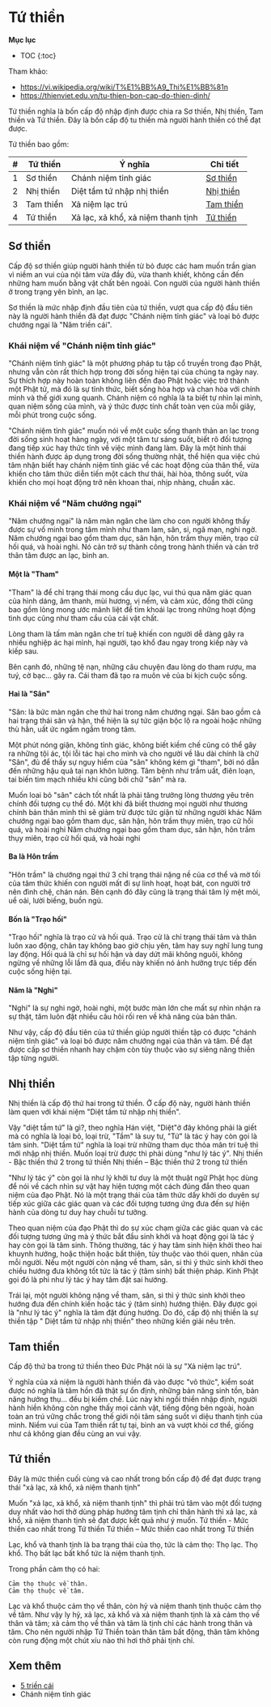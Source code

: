 # Tứ thiền

**Mục lục**

- TOC
{:toc}

Tham khảo:

- <https://vi.wikipedia.org/wiki/T%E1%BB%A9_Thi%E1%BB%81n>
- <https://thienviet.edu.vn/tu-thien-bon-cap-do-thien-dinh/>

Tứ thiền nghĩa là bốn cấp độ nhập định được chia ra Sơ thiền, Nhị thiền, Tam thiền và Tứ thiền. Đây là bốn cấp độ tu thiền mà người hành thiền có thể đạt được.

Tứ thiền bao gồm:

| # | Tứ thiền  | Ý nghĩa                            | Chi tiết                |
|---|-----------|------------------------------------|-------------------------|
| 1 | Sơ thiền  | Chánh niệm tỉnh giác               | [Sơ thiền](#sơ-thiền)   |
| 2 | Nhị thiền | Diệt tầm tứ nhập nhị thiền         | [Nhị thiền](#nhị-thiền) |
| 3 | Tam thiền | Xả niệm lạc trú                    | [Tam thiền](#tam-thiền) |
| 4 | Tứ thiền  | Xả lạc, xả khổ, xả niệm thanh tịnh | [Tứ thiền](#tứ-thiền)   |

## Sơ thiền

Cấp độ sơ thiền giúp người hành thiền từ bỏ được các ham muốn trần gian vì niềm an vui của nội tâm vừa đầy đủ, vừa thanh khiết, không cần đến những ham muốn bằng vật chất bên ngoài. Con người của người hành thiền ở trong trạng yên bình, an lạc.

Sơ thiền là mức nhập định đầu tiên của tứ thiền, vượt qua cấp độ đầu tiên này là người hành thiền đã đạt được "Chánh niệm tỉnh giác" và loại bỏ được chướng ngại là "Năm triền cái".

### Khái niệm về "Chánh niệm tỉnh giác"

"Chánh niệm tỉnh giác" là một phương pháp tu tập cổ truyền trong đạo Phật, nhưng vẫn còn rất thích hợp trong đời sống hiện tại của chúng ta ngày nay. Sự thích hợp này hoàn toàn không liên đến đạo Phật hoặc việc trở thành một Phật tử, mà đó là sự tỉnh thức, biết sống hòa hợp và chan hòa với chính mình và thế giới xung quanh. Chánh niệm có nghĩa là ta biết tự nhìn lại mình, quan niệm sống của mình, và ý thức được tính chất toàn vẹn của mỗi giây, mỗi phút trong cuộc sống.

"Chánh niệm tỉnh giác" muốn nói về một cuộc sống thanh thản an lạc trong đời sống sinh hoạt hàng ngày, với một tâm tư sáng suốt, biết rõ đối tượng đang tiếp xúc hay thức tỉnh về việc mình đang làm. Đây là một hình thái thiền hành được áp dụng trong đời sống thường nhật, thể hiện qua việc chú tâm nhận biết hay chánh niệm tỉnh giác về các hoạt động của thân thể, vừa khiến cho tâm thức diễn tiến một cách thư thái, hài hòa, thông suốt, vừa khiến cho mọi hoạt động trở nên khoan thai, nhịp nhàng, chuẩn xác.

### Khái niệm về "Năm chướng ngại"

"Năm chướng ngại" là năm màn ngăn che làm cho con người không thấy được sự vố minh trong tâm mình như tham lam, sân, si, ngã mạn, nghi ngờ. Năm chướng ngại bao gồm tham dục, sân hận, hôn trầm thụy miên, trạo cử hối quá, và hoài nghi. Nó cản trở sự thành công trong hành thiền và cản trở thân tâm được an lạc, bình an.

#### Một là "Tham"

"Tham" là để chỉ trạng thái mong cầu dục lạc, vui thú qua năm giác quan của hình dáng, âm thanh, mùi hương, vị nếm, và cảm xúc, đồng thời cũng bao gồm lòng mong ước mãnh liệt để tìm khoái lạc trong những hoạt động tình dục cũng như tham cầu của cải vật chất.

Lòng tham là tấm màn ngăn che trí tuệ khiến con người dễ dàng gây ra nhiều nghiệp ác hại mình, hại người, tạo khổ đau ngay trong kiếp này và kiếp sau.

Bên cạnh đó, những tệ nạn, những câu chuyện đau lòng do tham rượu, ma tuý, cờ bạc… gây ra. Cái tham đã tạo ra muôn vẻ của bi kịch cuộc sống.

#### Hai là "Sân"

"Sân: là bức màn ngăn che thứ hai trong năm chướng ngại. Sân bao gồm cả hai trạng thái sân và hận, thể hiện là sự tức giận bộc lộ ra ngoài hoặc những thù hằn, uất ức ngấm ngầm trong tâm.

Một phút nóng giận, không tỉnh giác, không biết kiềm chế cũng có thể gây ra những tội ác, tội lỗi tác hại cho mình và cho người về lâu dài chính là chữ "Sân", đủ để thấy sự nguy hiểm của "sân" không kém gì "tham", bởi nó dẫn đến những hậu quả tai nạn khôn lường. Tâm bệnh như trầm uất, điên loạn, tai biến tim mạch nhiều khi cũng bởi chữ "sân" mà ra.

Muốn loai bỏ "sân" cách tốt nhất là phải tăng trưởng lòng thương yêu trên chính đối tượng cụ thể đó. Một khi đã biết thương mọi người như thương chính bản thân mình thì sẽ giảm trừ được tức giận từ những người khác
Năm chướng ngại bao gồm tham dục, sân hận, hôn trầm thụy miên, trạo cử hối quá, và hoài nghi
Năm chướng ngại bao gồm tham dục, sân hận, hôn trầm thụy miên, trạo cử hối quá, và hoài nghi

#### Ba là Hôn trầm

"Hôn trầm" là chướng ngại thứ 3 chỉ trạng thái nặng nề của cơ thể và mờ tối của tâm thức khiến con người mất đi sự linh hoạt, hoạt bát, con người trở nên đình chệ, chán nán. Bên cạnh đó đây cũng là trạng thái tâm lý mệt mỏi, uể oải, lười biếng, buồn ngủ.

#### Bốn là "Trạo hối"

"Trạo hối" nghĩa là trạo cử và hối quá. Trạo cử là chỉ trạng thái tâm và thân luôn xao động, chân tay không bao giờ chịu yên, tâm hay suy nghĩ lung tung lay động. Hối quá là chỉ sự hối hận và day dứt mãi không nguôi, không ngừng về những lỗi lầm đã qua, điều này khiến nó ảnh hưởng trực tiếp đến cuộc sống hiện tại.

#### Năm là "Nghi"

"Nghi" là sự nghi ngờ, hoài nghi, một bước màn lớn che mất sự nhìn nhận ra sự thật, tâm luôn đặt nhiều câu hỏi rối ren về khả năng của bản thân.

Như vậy, cấp độ đầu tiên của tứ thiền giúp người thiền tập có được "chánh niệm tỉnh giác" và loại bỏ được năm chướng ngại của thân và tâm. Để đạt được cấp sơ thiền nhanh hay chậm còn tùy thuộc vào sự siêng năng thiền tập từng người.

## Nhị thiền

Nhị thiền là cấp độ thứ hai trong tứ thiền. Ở cấp độ này, người hành thiền làm quen với khái niệm "Diệt tầm tứ nhập nhị thiền".

Vậy "diệt tầm tứ" là gì?, theo nghĩa Hán việt, "Diệt"ở đây không phải là giết mà có nghĩa là loại bỏ, loại trừ, "Tầm" là suy tư, "Tứ" là tác ý hay còn gọi là tâm sinh. "Diệt tầm tứ" nghĩa là loại trừ những tham dục thỏa mãn trí tuệ thì mới nhập nhị thiền. Muốn loại trừ được thì phải dùng "như lý tác ý".
Nhị thiền - Bậc thiền thứ 2 trong tứ thiền
Nhị thiền – Bậc thiền thứ 2 trong tứ thiền

"Như lý tác ý" còn gọi là như lý khởi tư duy là một thuật ngữ Phật học dùng để nói về cách nhìn sự vật hay hiện tượng một cách đúng đắn theo quan niệm của đạo Phật. Nó là một trạng thái của tâm thức dấy khởi do duyên sự tiếp xúc giữa các giác quan và các đối tượng tương ứng đưa đến sự hiện hành của dòng tư duy hay chuỗi tư tưởng.

Theo quan niệm của đạo Phật thì do sự xúc chạm giữa các giác quan và các đối tượng tương ứng mà ý thức bắt đầu sinh khởi và hoạt động gọi là tác ý hay còn gọi là tâm sinh. Thông thường, tác ý hay tâm sinh hiện khởi theo hai khuynh hướng, hoặc thiện hoặc bất thiện, tùy thuộc vào thói quen, nhân của mỗi người. Nếu một người còn nặng về tham, sân, si thì ý thức sinh khởi theo chiều hướng đưa không tốt tức là tác ý (tâm sinh) bất thiện pháp. Kinh Phật gọi đó là phi như lý tác ý hay tâm đặt sai hướng.

Trái lại, một người không nặng về tham, sân, si thì ý thức sinh khởi theo hướng đưa đến chính kiến hoặc tác ý (tâm sinh) hướng thiện. Đây được gọi là "như lý tác ý" nghĩa là tâm đặt đúng hướng. Do đó, cấp độ nhị thiền là sự thiền tập " Diệt tầm tứ nhập nhị thiền" theo những kiến giải nêu trên.

## Tam thiền

Cấp độ thứ ba trong tứ thiền theo Đức Phật nói là sự "Xả niệm lạc trú".

Ý nghĩa của xả niệm là người hành thiền đã vào được "vô thức", kiểm soát được nó nghĩa là tâm hồn đã thật sự ổn định, những bản năng sinh tồn, bản năng hưởng thụ… đều bị kiềm chế. Lúc này khi ngồi thiền nhập định, người hành hiền không còn nghe thấy mọi cảnh vật, tiếng động bên ngoài, hoàn toàn an trú vững chắc trong thế giới nội tâm sáng suốt vi diệu thanh tịnh của mình. Niềm vui của Tam thiền rất tự tại, bình an và vượt khỏi cơ thể, giống như cả không gian đều cùng an vui vậy.

## Tứ thiền

Đây là mức thiền cuối cùng và cao nhất trong bốn cấp độ để đạt được trạng thái "xả lạc, xả khổ, xả niệm thanh tịnh"

Muốn "xả lạc, xả khổ, xả niệm thanh tịnh" thì phải trú tâm vào một đối tượng duy nhất vào hơi thở dùng pháp hướng tâm tịnh chỉ thân hành thì xả lạc, xả khổ, xả niệm thanh tịnh sẽ đạt được kết quả như ý muốn.
Tứ thiền - Mức thiền cao nhất trong Tứ thiền
Tứ thiền – Mức thiền cao nhất trong Tứ thiền

Lạc, khổ và thanh tịnh là ba trạng thái của thọ, tức là cảm thọ:
    Thọ lạc.
    Thọ khổ.
    Thọ bất lạc bất khổ tức là niệm thanh tịnh.

Trong phần cảm thọ có hai:

    Cảm thọ thuộc về thân.
    Cảm thọ thuộc về tâm.

Lạc và khổ thuộc cảm thọ về thân, còn hỷ và niệm thanh tịnh thuộc cảm thọ về tâm. Như vậy ly hỷ, xả lạc, xả khổ và xả niệm thanh tịnh là xả cảm thọ về thân và tâm; xả cảm thọ về thân và tâm là tịnh chỉ các hành trong thân và tâm. Cho nên người nhập Tứ Thiền toàn thân tâm bất động, thân tâm không còn rung động một chút xíu nào thì hơi thở phải tịnh chỉ.

## Xem thêm

- [5 triền cái](nam_trien_cai.md)
- Chánh niệm tỉnh giác

